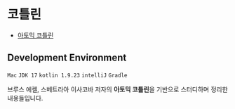 # 코틀린

* [아토믹 코틀린](https://www.yes24.com/Product/Goods/117817486)

## Development Environment
`Mac` `JDK 17` `kotlin 1.9.23` `intelliJ` `Gradle`


브루스 에켈, 스베트라아 이사코바 저자의 **아토믹 코틀린**을 기반으로 스터디하며 정리한 내용들입니다.
